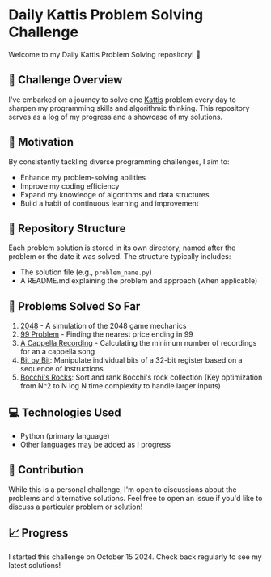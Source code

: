 # Daily Kattis Problem Solving Challenge

Welcome to my Daily Kattis Problem Solving repository! 👋

## 🎯 Challenge Overview

I've embarked on a journey to solve one [Kattis](https://open.kattis.com/) problem every day to sharpen my programming skills and algorithmic thinking. This repository serves as a log of my progress and a showcase of my solutions.

## 🚀 Motivation

By consistently tackling diverse programming challenges, I aim to:
- Enhance my problem-solving abilities
- Improve my coding efficiency
- Expand my knowledge of algorithms and data structures
- Build a habit of continuous learning and improvement

## 📁 Repository Structure

Each problem solution is stored in its own directory, named after the problem or the date it was solved. The structure typically includes:

- The solution file (e.g., `problem_name.py`)
- A README.md explaining the problem and approach (when applicable)

## 🧩 Problems Solved So Far

1. [2048](./2048/README.md) - A simulation of the 2048 game mechanics
2. [99 Problem](./99-Problem/README.md) - Finding the nearest price ending in 99
3. [A Cappella Recording](./a-capella-recording/README.md) - Calculating the minimum number of recordings for an a cappella song
4. [Bit by Bit](./bit-by-bit/README.md): Manipulate individual bits of a 32-bit register based on a sequence of instructions
5. [Bocchi's Rocks](bocchi's-rocks/README.md): Sort and rank Bocchi's rock collection
   (Key optimization from N^2 to N log N time complexity to handle larger inputs)
   

## 💻 Technologies Used

- Python (primary language)
- Other languages may be added as I progress

## 🤝 Contribution

While this is a personal challenge, I'm open to discussions about the problems and alternative solutions. Feel free to open an issue if you'd like to discuss a particular problem or solution!

## 📈 Progress

I started this challenge on October 15 2024. Check back regularly to see my latest solutions!

